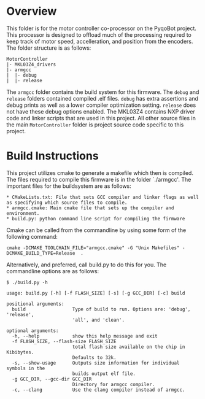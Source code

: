 # Overview

This folder is for the motor controller co-processor on the PyqoBot project. This processor is designed to offload
much of the processing required to keep track of motor speed, accelleration, and position from the encoders. The folder
structure is as follows:

    MotorController
    |- MKL03Z4_drivers
    |- armgcc
    |  |- debug
    |  |- release

The `armgcc` folder contains the build system for this firmware. The `debug` and `release` folders contained compiled .elf
files. `debug` has extra assertions and debug prints as well as a lower compiler optimization setting. `release` does not
have these debug options enabled. The MKL03Z4 contains NXP driver code and linker scripts that are used in this project. All
other source files in the main `MotorController` folder is project source code specific to this project.

# Build Instructions

This project utilizes cmake to generate a makefile which then is compiled. The files required to compile this firmware is in the folder
`./armgcc'. The important files for the buildsystem are as follows:

    * CMakeLists.txt: File that sets GCC compiler and linker flags as well as specifying which source files to compile.
    * armgcc.cmake: Main cmake file that sets up the compiler and environment.
    * build.py: python command line script for compiling the firmware

Cmake can be called from the commandline by using some form of the following command:

    cmake -DCMAKE_TOOLCHAIN_FILE="armgcc.cmake" -G "Unix Makefiles" -DCMAKE_BUILD_TYPE=Release  .

Alternatively, and preferred, call build.py to do this for you. The commandline options are as follows:

    $ ./build.py -h

    usage: build.py [-h] [-f FLASH_SIZE] [-s] [-g GCC_DIR] [-c] build

    positional arguments:
      build                 Type of build to run. Options are: 'debug', 'release',
                            'all', and 'clean'.

    optional arguments:
      -h, --help            show this help message and exit
      -f FLASH_SIZE, --flash-size FLASH_SIZE
                            total flash size available on the chip in Kibibytes.
                            Defaults to 32k.
      -s, --show-usage      Outputs size information for individual symbols in the
                            builds output elf file.
      -g GCC_DIR, --gcc-dir GCC_DIR
                            Directory for armgcc compiler.
      -c, --clang           Use the clang compiler instead of armgcc.


